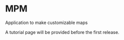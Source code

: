 # MPM
 Application to make customizable maps

 A tutorial page will be provided before the first release.
